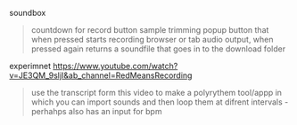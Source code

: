 soundbox

> countdown for record button
> sample trimming popup
> button that when pressed starts recording browser or tab audio output, when pressed again returns a soundfile that goes in to the download folder

experimnet
https://www.youtube.com/watch?v=JE3QM_9sljI&ab_channel=RedMeansRecording

> use the transcript form this video to make a polyrythem tool/appp in which you can import sounds and then loop them at difrent intervals - perhahps also has an input for bpm
